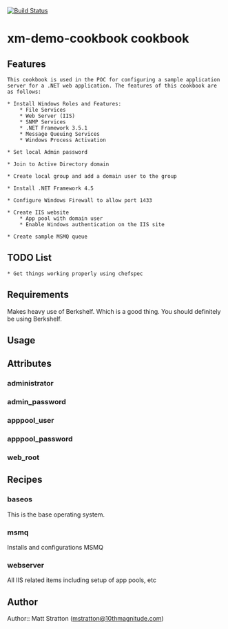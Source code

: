 [![Build Status](https://secure.travis-ci.org/10thmagnitude/xm-demo-cookbook.png)](http://travis-ci.org/10thmagnitude/xm-demo-cookbook)


# xm-demo-cookbook cookbook

## Features
```
This cookbook is used in the POC for configuring a sample application server for a .NET web application. The features of this cookbook are as follows:

* Install Windows Roles and Features:
	* File Services
	* Web Server (IIS)
	* SNMP Services
	* .NET Framework 3.5.1
	* Message Queuing Services
	* Windows Process Activation

* Set local Admin password

* Join to Active Directory domain

* Create local group and add a domain user to the group

* Install .NET Framework 4.5

* Configure Windows Firewall to allow port 1433

* Create IIS website
	* App pool with domain user
	* Enable Windows authentication on the IIS site

* Create sample MSMQ queue
```

## TODO List
``` 
* Get things working properly using chefspec
```

## Requirements

Makes heavy use of Berkshelf. Which is a good thing. You should definitely be using Berkshelf.

## Usage

## Attributes
### administrator
### admin_password
### apppool_user
### apppool_password
### web_root

## Recipes
### baseos
This is the base operating system.

### msmq
Installs and configurations MSMQ

### webserver
All IIS related items including setup of app pools, etc

## Author

Author:: Matt Stratton (<mstratton@10thmagnitude.com>)
